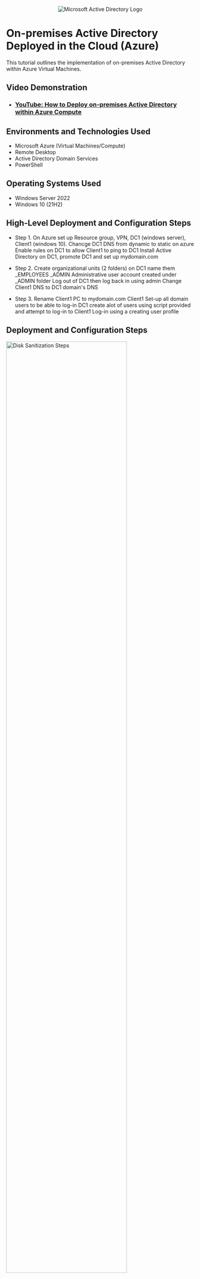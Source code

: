 <p align="center">
<img src="https://i.imgur.com/pU5A58S.png" alt="Microsoft Active Directory Logo"/>
</p>

<h1>On-premises Active Directory Deployed in the Cloud (Azure)</h1>
This tutorial outlines the implementation of on-premises Active Directory within Azure Virtual Machines.<br />


<h2>Video Demonstration</h2>

- ### [YouTube: How to Deploy on-premises Active Directory within Azure Compute](https://www.youtube.com)

<h2>Environments and Technologies Used</h2>

- Microsoft Azure (Virtual Machines/Compute)
- Remote Desktop
- Active Directory Domain Services
- PowerShell

<h2>Operating Systems Used </h2>

- Windows Server 2022
- Windows 10 (21H2)

<h2>High-Level Deployment and Configuration Steps</h2>

- Step 1. On Azure set up Resource group, VPN, DC1 (windows server), Client1 (windows 10).
          Chancge DC1 DNS from dynamic to static on azure
          Enable rules on DC1 to allow Client1 to ping to DC1
          Install Active Directory on DC1, promote DC1 and set up mydomain.com

- Step 2. Create organizational units (2 folders) on DC1 name them _EMPLOYEES _ADMIN
          Administrative user account created under _ADMIN folder
          Log out of DC1 then log back in using admin
          Change Client1 DNS to DC1 domain's DNS
  
- Step 3. Rename Client1 PC to mydomain.com
          Client1 Set-up all domain users to be able to log-in
          DC1 create alot of users using script provided and attempt to log-in to Client1
          Log-in using a creating user profile 

<h2>Deployment and Configuration Steps</h2>  

<p>
<img src="https://i.imgur.com/DJmEXEB.png" height="80%" width="80%" alt="Disk Sanitization Steps"/>
</p>
<p>
Lorem ipsum dolor sit amet, consectetur adipiscing elit, sed do eiusmod tempor incididunt ut labore et dolore magna aliqua. Ut enim ad minim veniam, quis nostrud exercitation ullamco laboris nisi ut aliquip ex ea commodo consequat. Duis aute irure dolor in reprehenderit in voluptate velit esse cillum dolore eu fugiat nulla pariatur.
</p>
<br />

<p>
<img src="https://i.imgur.com/DJmEXEB.png" height="80%" width="80%" alt="Disk Sanitization Steps"/>
</p>
<p>
Lorem ipsum dolor sit amet, consectetur adipiscing elit, sed do eiusmod tempor incididunt ut labore et dolore magna aliqua. Ut enim ad minim veniam, quis nostrud exercitation ullamco laboris nisi ut aliquip ex ea commodo consequat. Duis aute irure dolor in reprehenderit in voluptate velit esse cillum dolore eu fugiat nulla pariatur.
</p>
<br />

<p>
<img src="https://i.imgur.com/DJmEXEB.png" height="80%" width="80%" alt="Disk Sanitization Steps"/>
</p>
<p>
Lorem ipsum dolor sit amet, consectetur adipiscing elit, sed do eiusmod tempor incididunt ut labore et dolore magna aliqua. Ut enim ad minim veniam, quis nostrud exercitation ullamco laboris nisi ut aliquip ex ea commodo consequat. Duis aute irure dolor in reprehenderit in voluptate velit esse cillum dolore eu fugiat nulla pariatur.
</p>
<br />

<p>
<img src="https://i.imgur.com/DJmEXEB.png" height="80%" width="80%" alt="Disk Sanitization Steps"/>
</p>
<p>
Lorem ipsum dolor sit amet, consectetur adipiscing elit, sed do eiusmod tempor incididunt ut labore et dolore magna aliqua. Ut enim ad minim veniam, quis nostrud exercitation ullamco laboris nisi ut aliquip ex ea commodo consequat. Duis aute irure dolor in reprehenderit in voluptate velit esse cillum dolore eu fugiat nulla pariatur.
</p>
<br />

<p>
<img src="https://i.imgur.com/DJmEXEB.png" height="80%" width="80%" alt="Disk Sanitization Steps"/>
</p>
<p>

- Step 1. On Azure set up Resource group, VPN, DC1 (windows server), Client1 (windows 10).
          Chancge DC1 DNS from dynamic to static on azure
          Enable rules on DC1 to allow Client1 to ping to DC1
          Install Active Directory on DC1, promote DC1 and set up mydomain.com

- Step 2. Create organizational units (2 folders) on DC1 name them _EMPLOYEES _ADMIN
          Administrative user account created under _ADMIN folder
          Log out of DC1 then log back in using admin
          Change Client1 DNS to DC1 domain's DNS
  
- Step 3. Rename Client1 PC to mydomain.com
          Client1 Set-up all domain users to be able to log-in
          DC1 create alot of users using script provided and attempt to log-in to Client1
          Log-in using a creating user profile 
Lorem ipsum dolor sit amet, consectetur adipiscing elit, sed do eiusmod tempor incididunt ut labore et dolore magna aliqua. Ut enim ad minim veniam, quis nostrud exercitation ullamco laboris nisi ut aliquip ex ea commodo consequat. Duis aute irure dolor in reprehenderit in voluptate velit esse cillum dolore eu fugiat nulla pariatur.
</p>
<br />
